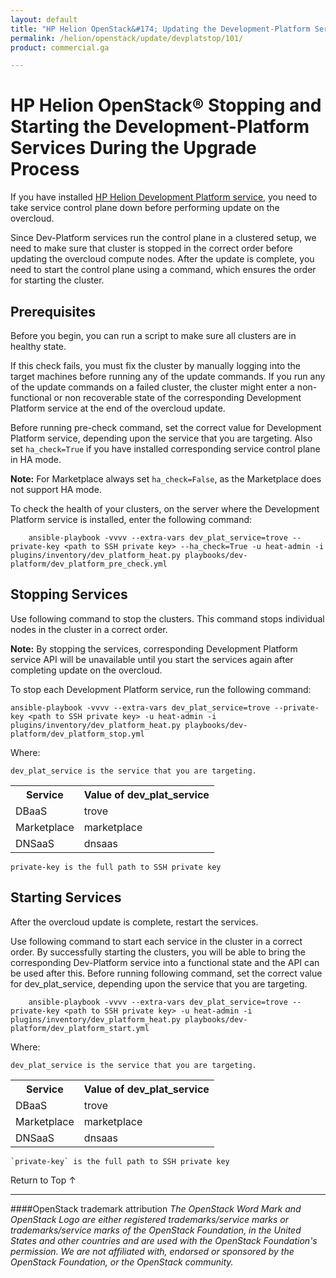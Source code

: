 ```yaml
---
layout: default
title: "HP Helion OpenStack&#174; Updating the Development-Platform Services"
permalink: /helion/openstack/update/devplatstop/101/
product: commercial.ga

---
```

<!--UNDER REVISION-->


<script>

function PageRefresh {
onLoad="window.refresh"
}

PageRefresh();

</script>
<!--
<p style="font-size: small;"> <a href="/helion/openstack/">&#9664; PREV | <a href="/helion/openstack/">&#9650; UP</a> | <a href="/helion/openstack/faq/">NEXT &#9654; </a></p>
-->
# HP Helion OpenStack&reg; Stopping and Starting the Development-Platform Services During the Upgrade Process

If you have installed [HP Helion Development Platform service](/helion/devplatform/), you need to take service control plane down before performing update on the overcloud. 

Since Dev-Platform services run the control plane in a clustered setup, we need to make sure that cluster is stopped in the correct order before updating the overcloud compute nodes. After the update is complete, you need to start the control plane using a command, which ensures the order for starting the cluster.

## Prerequisites

Before you begin, you can run a script to make sure all clusters are in healthy state. 

If this check fails, you must fix the cluster by manually logging into the target machines before running any of the update commands. If you run any of the update commands on a failed cluster, the cluster might enter a non-functional or non recoverable state of the corresponding Development Platform service at the end of the overcloud update. 

Before running pre-check command, set the correct value for Development Platform service, depending upon the service that you are targeting. Also set `ha_check=True` if you have installed corresponding service control plane in HA mode. 

**Note:** For Marketplace always set `ha_check=False`, as the Marketplace does not support HA mode.

To check the health of your clusters, on the server where the Development Platform service is installed, enter the following command:

		ansible-playbook -vvvv --extra-vars dev_plat_service=trove --private-key <path to SSH private key> --ha_check=True -u heat-admin -i plugins/inventory/dev_platform_heat.py playbooks/dev-platform/dev_platform_pre_check.yml

## Stopping Services ##

Use following command to stop the clusters. This command stops individual nodes in the cluster in a correct order. 

**Note:** By stopping the services, corresponding Development Platform service API will be unavailable until you start the services again after completing update on the overcloud.

To stop each Development Platform service, run the following command:

	ansible-playbook -vvvv --extra-vars dev_plat_service=trove --private-key <path to SSH private key> -u heat-admin -i plugins/inventory/dev_platform_heat.py playbooks/dev-platform/dev_platform_stop.yml

Where:

	dev_plat_service is the service that you are targeting.

<table>
	<tr>
	<th>Service</th><th>Value of dev_plat_service</th>
	</tr>
	<tr>
	<td>DBaaS</td><td>trove</td>
	<tr>
	<td>Marketplace</td><td>marketplace</td></tr>
	<tr>
	<td>DNSaaS</td><td>dnsaas</td></tr>
	</table>

	private-key is the full path to SSH private key

## Starting Services ##

After the overcloud update is complete, restart the services. 

Use following command to start each service in the cluster in a correct order. By successfully starting the clusters, you will be able to bring the corresponding Dev-Platform service into a functional state and the API can be used after this. 
Before running following command, set the correct value for dev_plat_service, depending upon the service that you are targeting.

		ansible-playbook -vvvv --extra-vars dev_plat_service=trove --private-key <path to SSH private key> -u heat-admin -i plugins/inventory/dev_platform_heat.py playbooks/dev-platform/dev_platform_start.yml

Where:

	dev_plat_service is the service that you are targeting.

<table>
	<tr>
	<th>Service</th><th>Value of dev_plat_service</th>
	</tr>
	<tr>
	<td>DBaaS</td><td>trove</td>
	<tr>
	<td>Marketplace</td><td>marketplace</td></tr>
	<tr>
	<td>DNSaaS</td><td>dnsaas</td></tr>
	</table>

	`private-key` is the full path to SSH private key

<a href="#top" style="padding:14px 0px 14px 0px; text-decoration: none;"> Return to Top &#8593; </a>


----
####OpenStack trademark attribution
*The OpenStack Word Mark and OpenStack Logo are either registered trademarks/service marks or trademarks/service marks of the OpenStack Foundation, in the United States and other countries and are used with the OpenStack Foundation's permission. We are not affiliated with, endorsed or sponsored by the OpenStack Foundation, or the OpenStack community.*


